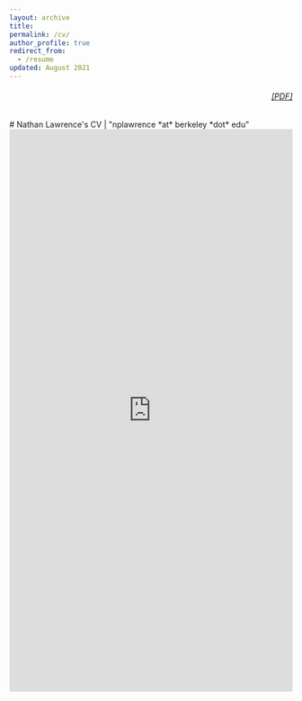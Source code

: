```yaml
---
layout: archive
title:
permalink: /cv/
author_profile: true
redirect_from:
  - /resume
updated: August 2021
---
```


<!-- {{ site.author.position }} / {{ site.author.discipline }} / {{ site.author.employer }} -->

<h6 class="no-print" style="text-align:right">
  <a href="https://nplawrence.com/assets/lawrence_cv.pdf" target="_blank">[PDF]</a>
<br>
</h6>
# Nathan Lawrence's CV | "nplawrence *at* berkeley *dot* edu"
<embed
	src="https://nplawrence.com/assets/lawrence_cv.pdf"
	type="application/pdf"
	width="100%"
	height="1000"
	title="Nathan Lawrence's CV"
/>
